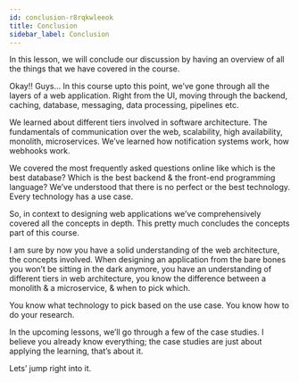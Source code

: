 ```yaml
---
id: conclusion-r8rqkwleeok
title: Conclusion
sidebar_label: Conclusion
---
```


<div class="PageSummary__TopLeft-sc-19qsvz4-36 fwauBw"><p class="PageSummary__Description-sc-19qsvz4-13 cPWwbw">In this lesson, we will conclude our discussion by having an overview of all the things that we have covered in the course.</p></div><div class="styles__ViewerComponentViewStyled-sc-1xosrua-0 cvzEyH"><div><div><div><div><div class=""><div class=""><div class="markdown-container-div"><div class="markdownViewer Markdown__Viewer-sc-7qtuee-1 zJKNA" role="none"><p data-id="22057c98fd6b984e3628527932848e23">Okay!! Guys… In this course upto this point, we’ve gone through all the layers of a web application. Right from the UI, moving through the backend, caching, database, messaging, data processing, pipelines etc.</p>
<p data-id="0a001e1f8db0a3263e4ce66407ccee5a">We learned about different tiers involved in software architecture. The fundamentals of communication over the web, scalability, high availability, monolith, microservices. We’ve learned how notification systems work, how webhooks work.</p>
<p data-id="3d0729949e4919b506be7b5df4997629">We covered the most frequently asked questions online like which is the best database? Which is the best backend &amp; the front-end programming language? We’ve understood that there is no perfect or the best technology. Every technology has a use case.</p>
<p data-id="192a49b22b48acad21120f879eabfbfc">So, in context to designing web applications we’ve comprehensively covered all the concepts in depth. This pretty much concludes the concepts part of this course.</p>
<p data-id="26cb6b4db705b6f8f65bc3ef943b0f96">I am sure by now you have a solid understanding of the web architecture, the concepts involved. When designing an application from the bare bones you won’t be sitting in the dark anymore, you have an understanding of different tiers in web architecture, you know the difference between a monolith &amp; a microservice, &amp; when to pick which.</p>
<p data-id="ad8978c8629a6f6a5282d496ad9b93c2">You know what technology to pick based on the use case. You know how to do your research.</p>
<p data-id="2be7c5a2e11e7498b5c1975dac31b1ad">In the upcoming lessons, we’ll go through a few of the case studies. I believe you already know everything; the case studies are just about applying the learning, that’s about it.</p>
<p data-id="d34f9ff4c6fdd85b2af9f7274b3ac21b">Lets’ jump right into it.</p>
</div></div></div></div></div></div></div></div></div>